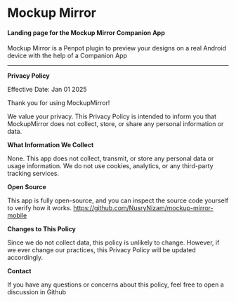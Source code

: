 # Mockup Mirror

#### Landing page for the Mockup Mirror Companion App


Mockup Mirror is a Penpot plugin to preview your designs on a real Android device with the help of a Companion App


---

**Privacy Policy**

Effective Date: Jan 01 2025

Thank you for using MockupMirror!

We value your privacy. This Privacy Policy is intended to inform you that MockupMirror does not collect, store, or share any personal information or data.

**What Information We Collect**

None.
This app does not collect, transmit, or store any personal data or usage information. We do not use cookies, analytics, or any third-party tracking services.

**Open Source**

This app is fully open-source, and you can inspect the source code yourself to verify how it works. https://github.com/NusryNizam/mockup-mirror-mobile

**Changes to This Policy**

Since we do not collect data, this policy is unlikely to change. However, if we ever change our practices, this Privacy Policy will be updated accordingly.

**Contact**

If you have any questions or concerns about this policy, feel free to open a discussion in Github
